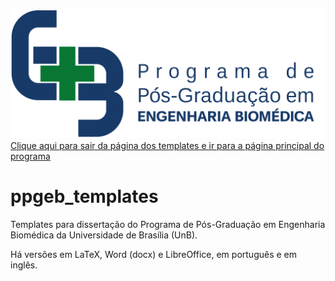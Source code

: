 ![GitHub Logo](versao_em_portugues_latex/figuras/ppgeb.png)
[Clique aqui para sair da página dos templates e ir para a página principal do programa](http://fga.unb.br/pgengbiomedica)
# ppgeb_templates

Templates para dissertação do Programa de Pós-Graduação em Engenharia Biomédica da Universidade de Brasília (UnB).

Há versões em LaTeX, Word (docx) e LibreOffice, em português e em inglês.
